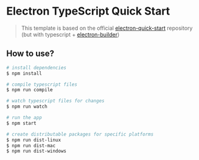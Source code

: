 # Electron TypeScript Quick Start

> This template is based on the official [electron-quick-start](https://github.com/electron/electron-quick-start) repository (but with typescript + [electron-builder](https://www.electron.build/))

## How to use?

```sh
# install dependencies
$ npm install

# compile typescript files
$ npm run compile

# watch typescript files for changes
$ npm run watch

# run the app
$ npm start

# create distributable packages for specific platforms
$ npm run dist-linux
$ npm run dist-mac
$ npm run dist-windows
```
